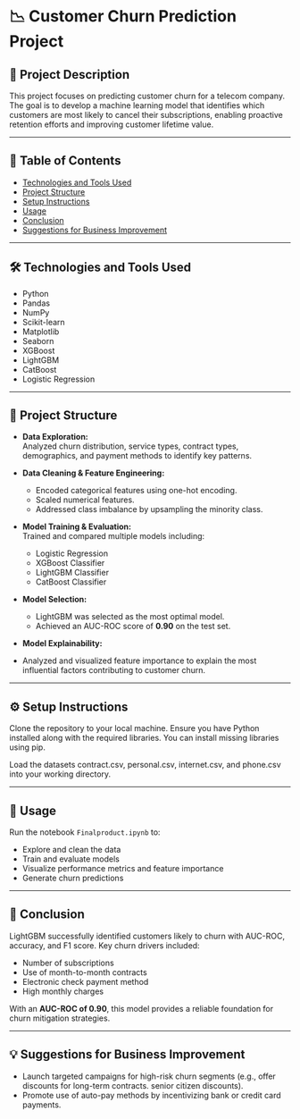 # 📉 Customer Churn Prediction Project

## 📍 Project Description

This project focuses on predicting customer churn for a telecom company. The goal is to develop a machine learning model that identifies which customers are most likely to cancel their subscriptions, enabling proactive retention efforts and improving customer lifetime value.

---

## 📑 Table of Contents

- [Technologies and Tools Used](#technologies-and-tools-used)  
- [Project Structure](#project-structure)  
- [Setup Instructions](#setup-instructions)  
- [Usage](#usage)  
- [Conclusion](#conclusion)  
- [Suggestions for Business Improvement](#suggestions-for-business-improvement)
  
---

## 🛠️ Technologies and Tools Used

- Python  
- Pandas  
- NumPy  
- Scikit-learn  
- Matplotlib  
- Seaborn  
- XGBoost
- LightGBM
- CatBoost
- Logistic Regression

---

## 🧭 Project Structure

- **Data Exploration:**  
  Analyzed churn distribution, service types, contract types, demographics, and payment methods to identify key patterns.

- **Data Cleaning & Feature Engineering:**  
  - Encoded categorical features using one-hot encoding.  
  - Scaled numerical features.  
  - Addressed class imbalance by upsampling the minority class.

- **Model Training & Evaluation:**  
  Trained and compared multiple models including:
  - Logistic Regression  
  - XGBoost Classifier
  - LightGBM Classifier
  - CatBoost Classifier  

- **Model Selection:**  
  - LightGBM was selected as the most optimal model. 
  - Achieved an AUC-ROC score of **0.90** on the test set.

- **Model Explainability:**  
- Analyzed and visualized feature importance to explain the most influential factors contributing to customer churn.

---

## ⚙️ Setup Instructions

Clone the repository to your local machine. Ensure you have Python installed along with the required libraries. You can install missing libraries using pip.

Load the datasets contract.csv, personal.csv, internet.csv, and phone.csv into your working directory.

---

## 🚀 Usage

Run the notebook `Finalproduct.ipynb` to:

- Explore and clean the data  
- Train and evaluate models  
- Visualize performance metrics and feature importance  
- Generate churn predictions  

---

## 🧾 Conclusion

LightGBM successfully identified customers likely to churn with AUC-ROC, accuracy, and F1 score. Key churn drivers included:

- Number of subscriptions
- Use of month-to-month contracts  
- Electronic check payment method  
- High monthly charges  

With an **AUC-ROC of 0.90**, this model provides a reliable foundation for churn mitigation strategies.

---

## 💡 Suggestions for Business Improvement

- Launch targeted campaigns for high-risk churn segments (e.g., offer discounts for long-term contracts. senior citizen discounts).    
- Promote use of auto-pay methods by incentivizing bank or credit card payments.
